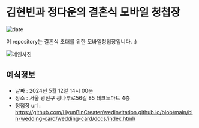 # 김현빈과 정다운의 결혼식 모바일 청첩장
![date](https://img.shields.io/date/1558189800.svg?style=for-the-badge)

이 repository는 결혼식 초대를 위한 모바일청첩장입니다. :)


![메인사진](https://github.com/HyunBinCreater/wedinvitation.github.io/bin-wedding-card/wedding-card/docs/images/wp4.png)

## 예식정보

* 날짜 : 2024년 5월 12일 14시 00분
* 장소 : 서울 광진구 광나루로56길 85 테크노마트 4층
* 청첩장 url : https://github.com/HyunBinCreater/wedinvitation.github.io/blob/main/bin-wedding-card/wedding-card/docs/index.html/

